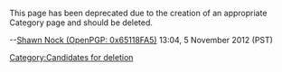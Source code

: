 This page has been deprecated due to the creation of an appropriate
Category page and should be deleted.

--[Shawn Nock (OpenPGP: 0x65118FA5)](User:Nock "wikilink") 13:04, 5
November 2012 (PST)

[Category:Candidates for
deletion](Category:Candidates_for_deletion "wikilink")